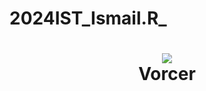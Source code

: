 # 2024IST_Ismail.R_
<h1 align="center">
 <img src="[https://user-images.githubusercontent.com/45159366/97361059-45151700-185c-11eb-9d12-dae51c79eb8a.png](https://wallpapers.com/images/hd/letter-v-dragon-mh2oi90642tuqe3c.jpg)">
  <br />
 Vorcer
</h1>
